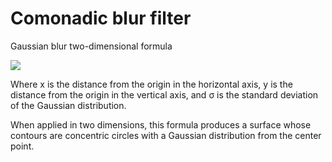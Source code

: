 # Comonadic blur filter

Gaussian blur two-dimensional formula

![](https://wikimedia.org/api/rest_v1/media/math/render/svg/6717136818f2166eba2db0cfc915d732add9c64f)


Where x is the distance from the origin in the horizontal axis, y is the distance
from the origin in the vertical axis, and σ is the standard deviation of the
Gaussian distribution.

When applied in two dimensions, this formula produces a surface whose contours
are concentric circles with a Gaussian distribution from the center point.
